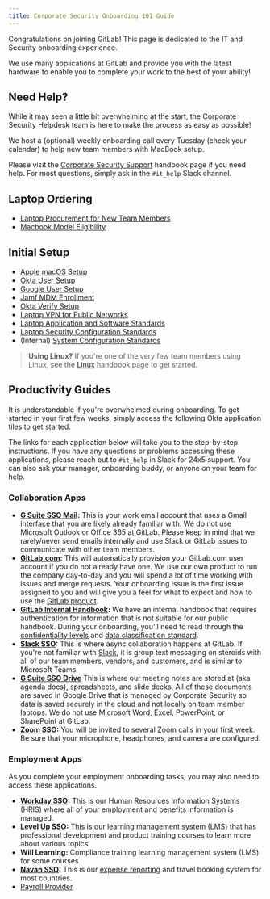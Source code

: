 ```yaml
---
title: Corporate Security Onboarding 101 Guide
---
```


Congratulations on joining GitLab! This page is dedicated to the IT and Security onboarding experience.

We use many applications at GitLab and provide you with the latest hardware to enable you to complete your work to the best of your ability!

## Need Help?

While it may seen a little bit overwhelming at the start, the Corporate Security Helpdesk team is here to make the process as easy as possible!

We host a (optional) weekly onboarding call every Tuesday (check your calendar) to help new team members with MacBook setup.

Please visit the [Corporate Security Support](/handbook/security/corporate/support) handbook page if you need help. For most questions, simply ask in the `#it_help` Slack channel.

## Laptop Ordering

- [Laptop Procurement for New Team Members](/handbook/security/corporate/services/laptops/onboarding)
- [Macbook Model Eligibility](/handbook/security/corporate/services/laptops/hardware#macbook-model-eligibility)

## Initial Setup

- [Apple macOS Setup](/handbook/security/corporate/systems/macos/setup)
- [Okta User Setup](/handbook/security/corporate/systems/okta/user/setup)
- [Google User Setup](/handbook/security/corporate/systems/google/user/user/setup)
- [Jamf MDM Enrollment](/handbook/security/corporate/systems/jamf/setup)
- [Okta Verify Setup](/handbook/security/corporate/systems/okta/verify/macos)
- [Laptop VPN for Public Networks](/handbook/security/corporate/systems/vpn/setup)
- [Laptop Application and Software Standards](/handbook/security/corporate/services/laptops/software)
- [Laptop Security Configuration Standards](/handbook/security/corporate/services/laptops/security)
- (Internal) [System Configuration Standards](https://internal.gitlab.com/handbook/it/it-security/system-configuration/)

> **Using Linux?** If you're one of the very few team members using Linux, see the [Linux](/handbook/security/corporate/systems/linux) handbook page to get started.

## Productivity Guides

It is understandable if you're overwhelmed during onboarding. To get started in your first few weeks, simply access the following Okta application tiles to get started.

The links for each application below will take you to the step-by-step instructions. If you have any questions or problems accessing these applications, please reach out to `#it_help` in Slack for 24x5 support. You can also ask your manager, onboarding buddy, or anyone on your team for help.

### Collaboration Apps

- **[G Suite SSO Mail](/handbook/security/corporate/systems/google/mail/setup):** This is your work email account that uses a Gmail interface that you are likely already familiar with. We do not use Microsoft Outlook or Office 365 at GitLab. Please keep in mind that we rarely/never send emails internally and use Slack or GitLab issues to communicate with other team members.
- **[GitLab.com](/handbook/security/corporate/systems/gitlab/com/setup):** This will automatically provision your GitLab.com user account if you do not already have one. We use our own product to run the company day-to-day and you will spend a lot of time working with issues and merge requests. Your onboarding issue is the first issue assigned to you and will give you a feel for what to expect and how to use the [GitLab product](https://about.gitlab.com/features/).
- **[GitLab Internal Handbook](https://internal.gitlab.com):** We have an internal handbook that requires authentication for information that is not suitable for our public handbook. During your onboarding, you'll need to read through  the [confidentiality levels](https://handbook.gitlab.com/handbook/communication/confidentiality-levels/) and [data classification standard](https://handbook.gitlab.com/handbook/security/data-classification-standard/).
- **[Slack SSO](/handbook/security/corporate/systems/slack/setup):** This is where async collaboration happens at GitLab. If you're not familiar with [Slack](https://slack.com/help/categories/360000049043), it is group text messaging on steroids with all of our team members, vendors, and customers, and is similar to Microsoft Teams.
- **[G Suite SSO Drive](/handbook/security/corporate/systems/google/drive/setup)** This is where our meeting notes are stored at (aka agenda docs), spreadsheets, and slide decks. All of these documents are saved in Google Drive that is managed by Corporate Security so data is saved securely in the cloud and not locally on team member laptops. We do not use Microsoft Word, Excel, PowerPoint, or SharePoint at GitLab.
- **[Zoom SSO](/handbook/security/corporate/systems/zoom/setup):** You will be invited to several Zoom calls in your first week. Be sure that your microphone, headphones, and camera are configured.

### Employment Apps

As you complete your employment onboarding tasks, you may also need to access these applications.

- **[Workday SSO](/handbook/people-group/workday-guide/):** This is our Human Resources Information Systems (HRIS) where all of your employment and benefits information is managed.
- **[Level Up SSO](https://handbook.gitlab.com/handbook/people-group/learning-and-development/level-up/):** This is our learning management system (LMS) that has professional development and product training courses to learn more about various topics.
- **Will Learning:** Compliance training learning management system (LMS) for some courses
- **[Navan SSO](https://handbook.gitlab.com/handbook/business-technology/enterprise-applications/guides/navan-expense-guide/):** This is our [expense reporting](https://internal.gitlab.com/handbook/finance/expenses/) and travel booking system for most countries.
- [Payroll Provider](https://internal.gitlab.com/handbook/finance/payroll/#legal-entity-payroll-providers)
